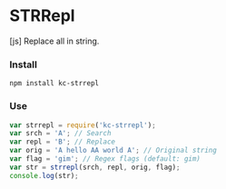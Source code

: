 # STRRepl
[js] Replace all in string.

### Install
```
npm install kc-strrepl
```

### Use
```js
var strrepl = require('kc-strrepl');
var srch = 'A'; // Search
var repl = 'B'; // Replace
var orig = 'A hello AA world A'; // Original string
var flag = 'gim'; // Regex flags (default: gim)
var str = strrepl(srch, repl, orig, flag);
console.log(str);
```
